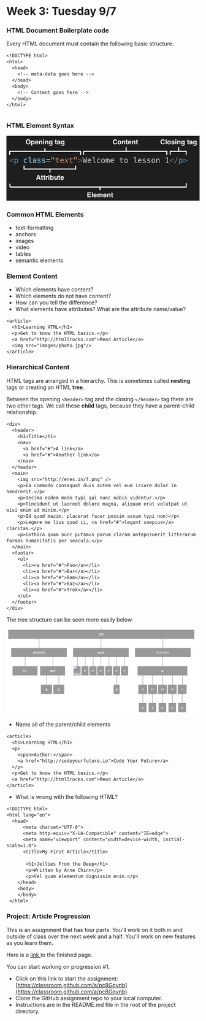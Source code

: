 # Week 3: Tuesday 9/7

### HTML Document Boilerplate code

Every HTML document must contain the following basic structure. 

```markup
<!DOCTYPE html>
<html>
  <head>
    <!-- meta-data goes here -->
  </head>
  <body>
    <!-- Content goes here -->
  </body>
</html>
```

```markup

```

### 

### HTML Element Syntax

![](../.gitbook/assets/image%20%283%29.png)

### Common HTML Elements

* text-formatting
* anchors
* images
* video
* tables
* semantic elements



### 

### Element Content

* Which elements have content?
* Which elements do not have content?
* How can you tell the difference?
* What elements have attributes? What are the attribute name/value?

```markup
<article>
  <h1>Learning HTML</h1>
  <p>Get to know the HTML basics.</p>
  <a href="http://html5rocks.com">Read Article</a>
  <img src="images/photo.jpg"/>
</article>
```

### Hierarchical Content

HTML tags are arranged in a hierarchy. This is sometimes called **nesting** tags or creating an HTML **tree**. 

Between the opening `<header>` tag and the closing `</header>` tag there are two other tags. We call these **child** tags, because they have a parent-child relationship.

```markup
<div>
  <header>
    <h1>Title</h1>
    <nav>
      <a href="#">A link</a>
      <a href="#">Another link</a>
    </nav>
  </header>
  <main>
    <img src="http://enes.in/f.png" />
    <p>Ea commodo consequat duis autem vel eum iriure dolor in hendrerit.</p>
    <p>Decima eodem modo typi qui nunc nobis videntur.</p>
    <p>Tincidunt ut laoreet dolore magna, aliquam erat volutpat ut wisi enim ad minim.</p>
    <p>Id quod mazim, placerat facer possim assum typi non!</p>
    <p>Legere me lius quod ii, <a href="#">legunt saepius</a> claritas.</p>
    <p>Gothica quam nunc putamus parum claram anteposuerit litterarum formas humanitatis per seacula.</p>
  </main>
  <footer>
    <ul>
      <li><a href="#">Foo</a></li>
      <li><a href="#">Bar</a></li>
      <li><a href="#">Bam</a></li>
      <li><a href="#">Baz</a></li>
      <li><a href="#">Trek</a></li>
    </ul>
  </footer>
</div>
```

The tree structure can be seen more easily below.

![](../.gitbook/assets/image%20%28287%29.png)

* Name all of the parent/child elements

```markup
<article>
  <h1>Learning HTML</h1>
  <p>
    <span>Author:</span>
    <a href="http://codeyourfuture.io">Code Your Future</a>
  </p>
  <p>Get to know the HTML basics.</p>
  <a href="http://html5rocks.com">Read Article</a>
</article>
```

* What is wrong with the following HTML?

```markup
<!DOCTYPE html>
<html lang="en">
  <head>
      <meta charset="UTF-8">
      <meta http-equiv="X-UA-Compatible" content="IE=edge">
      <meta name="viewport" content="width=device-width, initial-scale=1.0">
      <title>My First Article</title>
       
       <h1>Jellies From the Deep</h1>
       <p>Written by Anne Chinn</p>
       <p>Vel quam elementum dignissim enim.</p>
    </head>
    <body>
    </body>
 </html>
```

### 

### Project: Article Progression

This is an assignment that has four parts. You'll work on it both in and outside of class over the next week and a half. You'll work on new features as you learn them. 

Here is a [link ](https://ecstatic-liskov-5f80b2.netlify.app/)to the finished page.

You can start working on progression \#1.

* Click on this link to start the assignment: [https://classroom.github.com/a/pc8Gqynb](https://classroom.github.com/a/pc8Gqynb)
* Clone the GitHub assignment repo to your local computer.
* Instructions are in the README.md file in the root of the project directory.

